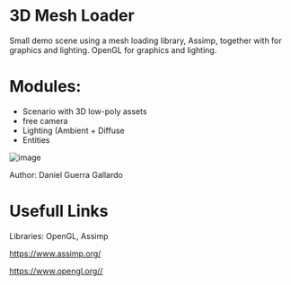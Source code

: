 
# 3D Mesh Loader

Small demo scene using a mesh loading library, Assimp, together with  for graphics and lighting. OpenGL for graphics and lighting. 

# Modules:
- Scenario with 3D low-poly assets
- free camera
- Lighting (Ambient + Diffuse
- Entities

![image](https://user-images.githubusercontent.com/61831013/125996529-4f7d8bd7-fb72-49b7-9cb5-771cf26bb1d0.png)

Author: Daniel Guerra Gallardo

# Usefull Links

Libraries: OpenGL, Assimp

https://www.assimp.org/

https://www.opengl.org//


